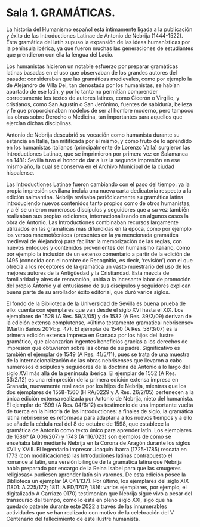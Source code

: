 # Sala 1. GRAMÁTICAS.


La historia del Humanismo español está íntimamente ligada a la publicación y éxito de las Introductiones Latinae de Antonio de Nebrija (1444-1522). Esta gramática del latín supuso la expansión de las ideas humanísticas por la península ibérica, ya que fueron muchas las generaciones de estudiantes que  prendieron con ella la lengua del Lacio.

Los humanistas hicieron un notable esfuerzo por preparar gramáticas latinas basadas en el uso que observaban de los grandes autores del pasado: consideraban que las gramáticas medievales, como por ejemplo la de Alejandro de Villa Dei, tan denostada por los humanistas, se habían apartado de ese latín, y por lo tanto no permitían comprender correctamente los textos de autores latinos, como Cicerón o Virgilio, y cristianos, como San Agustín o San Jerónimo, fuentes de sabiduría, belleza y fe que proporcionaban modelos de ser al hombre moderno, pero tampoco las obras sobre Derecho o Medicina, tan importantes para aquellos que ejercían dichas disciplinas.

Antonio de Nebrija descubrió su vocación como humanista durante su estancia en Italia, tan mitificada por él mismo, y como fruto de lo aprendido en los humanistas italianos (principalmente de Lorenzo Valla) surgieron las Introductiones Latinae, que se imprimieron por primera vez en Salamanca en 1481: Sevilla tuvo el honor de dar a luz la segunda impresión en ese mismo año, la cual se conserva en el Archivo Municipal de la ciudad hispalense.

Las Introductiones Latinae fueron cambiando con el paso del tiempo: ya la propia impresión sevillana incluía una nueva carta dedicatoria respecto a la edición salmantina. Nebrija revisaba periódicamente su gramática latina introduciendo nuevos contenidos tanto propios como de otros humanistas, y a él se unieron numerosos discípulos y seguidores que a su vez también realizaban sus propias ediciones, internacionalizando en algunos casos la obra de Antonio. Las Introductiones combinaban recursos largamente utilizados en las gramáticas más difundidas en la época, como por ejemplo los versos mnemotécnicos (presentes en la ya mencionada gramática medieval de Alejandro) para facilitar la memorización de las reglas, con nuevos enfoques y contenidos provenientes del humanismo italiano, como por ejemplo la inclusión de un extenso comentario a partir de la edición de 1495 (conocida con el nombre de Recognitio, es decir, ‘revisión’) con el que ofrecía a los receptores de la gramática un vasto muestrario del uso de los mejores autores de la Antigüedad y la Cristiandad. Esta
mezcla de familiaridad y aires de renovación, unida a la incesante labor de promoción del propio Antonio y al entusiasmo de sus discípulos y seguidores explican buena parte de su arrollador éxito editorial, que duró varios siglos.

El fondo de la Biblioteca de la Universidad de Sevilla es buena prueba de ello: cuenta con ejemplares que van desde el siglo XVI hasta el XIX. Los ejemplares de 1528 (A Res. 59/3/05) y de 1532 (A Res. 39/2/09) derivan de la edición extensa complutense, «último testamento gramatical nebrisense» (Martín Baños 2014: p. 47). El ejemplar de 1540 (A Res. 58/3/07) es la primera edición extensa impresa en Granada por los hijos del ilustre gramático, que alcanzarían ingentes beneficios gracias a los derechos de impresión que obtuvieron sobre las obras de su padre. Significativo es también el ejemplar de 1549 (A Res. 41/5/11), pues se trata de una muestra de la internacionalización de las obras nebrisenses que llevaron a cabo numerosos discípulos y seguidores de la doctrina de Antonio a lo largo del siglo XVI más allá de la península ibérica. El ejemplar de 1552 (A Res. 53/2/12) es una reimpresión de la primera edición extensa impresa en Granada, nuevamente realizada por los hijos de Nebrija, mientras que los dos ejemplares de 1558-1560 (H RA/0229 y A Res. 26/2/05) pertenecen a la
única edición extensa realizada por Antonio de Nebrija, nieto del humanista. El ejemplar de 1599 (A Res. 04/6/12) es testimonio de una importante vuelta de tuerca en la historia de las Introductiones: a finales de siglo, la gramática latina nebrisense es reformada para adaptarla a los nuevos tiempos y a ello se añade la cédula real del 8 de octubre de 1598, que establece la gramática de Antonio como texto único para aprender latín. Los ejemplares de 1686? (A 006/207) y 1743 (A 116/023) son ejemplos de cómo se enseñaba latín mediante Nebrija en la Corona de Aragón durante los siglos XVII y XVIII. El legendario impresor Joaquín Ibarra (1725-1785) rescata en 1773 (con modificaciones) las Introduciones latinas contrapuesto el romance al latín, una versión
bilingüe de la gramática latina que Nebrija había preparado por encargo de la Reina Isabel para que las «mugeres religiosas» pudiesen aprender latín sin varones. De esta edición posee la Biblioteca un ejemplar (A 041/137). Por último, los ejemplares del siglo XIX (1801: A 225/172; 1811: A FD/1707; 1816: varios ejemplares, por ejemplo, el digitalizado A Carriazo 0170) testimonian que Nebrija sigue vivo a pesar del transcurso del tiempo, como lo está en pleno siglo XXI, algo que ha quedado patente durante este 2022 a través de las innumerables actividades que se han realizado con motivo de la celebración del V Centenario del fallecimiento de este ilustre humanista.